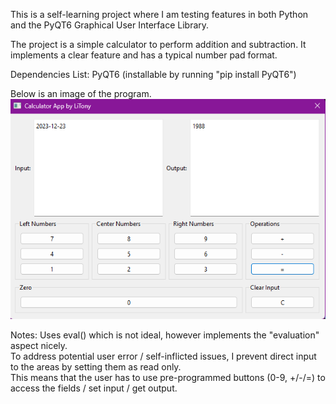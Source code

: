 This is a self-learning project where I am testing features in both Python and the PyQT6 Graphical User Interface Library.

The project is a simple calculator to perform addition and subtraction. It implements a clear feature and has a typical number pad format.

Dependencies List:
  PyQT6 (installable by running "pip install PyQT6")

Below is an image of the program.  
![alt text](https://github.com/LiTony/calculator/blob/main/calculator_example.png?raw=true)

Notes:
Uses eval() which is not ideal, however implements the "evaluation" aspect nicely.  
  To address potential user error / self-inflicted issues, I prevent direct input to the areas by setting them as read only.  
  This means that the user has to use pre-programmed buttons (0-9, +/-/=) to access the fields / set input / get output.
